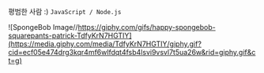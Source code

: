 평범한 사람 :)
`JavaScript / Node.js`


![SpongeBob Image//https://giphy.com/gifs/happy-spongebob-squarepants-patrick-TdfyKrN7HGTIY](https://media.giphy.com/media/TdfyKrN7HGTIY/giphy.gif?cid=ecf05e474drg3kqr4mf6wlfdqt4fsb4lsvi9vsvl7t5ua26w&rid=giphy.gif&ct=g)

